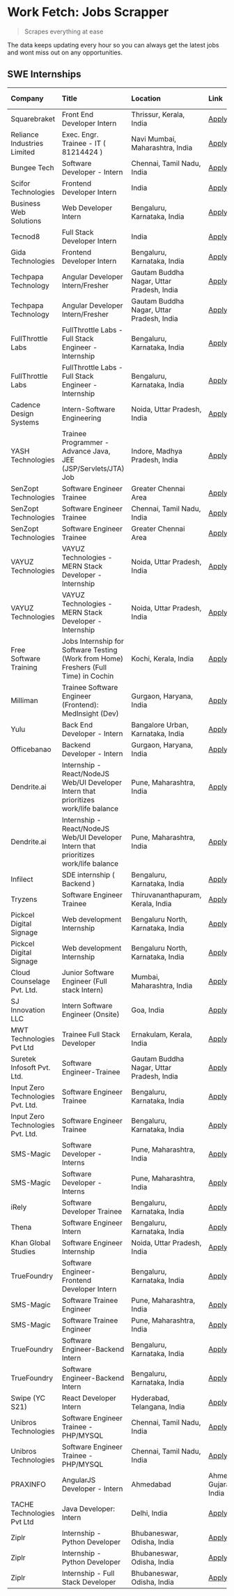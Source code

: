 # Work Fetch: Jobs Scrapper
> Scrapes everything at ease

The data keeps updating every hour so you can always get the latest jobs and wont miss out on any opportunities.

## SWE Internships
<!--START_SECTION:workfetch-->
| Company                           | Title                                                                                | Location                                  | Link                                                                                                                                                                                                                                                                                                        | Date Posted   |
|:----------------------------------|:-------------------------------------------------------------------------------------|:------------------------------------------|:------------------------------------------------------------------------------------------------------------------------------------------------------------------------------------------------------------------------------------------------------------------------------------------------------------|:--------------|
| Squarebraket                      | Front End Developer Intern                                                           | Thrissur, Kerala, India                   | [Apply](https://in.linkedin.com/jobs/view/front-end-developer-intern-at-squarebraket-3838541191?position=17&pageNum=0&refId=01tP7HYD1dARipk%2BySF5Ig%3D%3D&trackingId=UcXwwWPOWJAzUenbcKzmZw%3D%3D&trk=public_jobs_jserp-result_search-card)                                                                | 2024-02-29    |
| Reliance Industries Limited       | Exec. Engr. Trainee - IT ( 81214424 )                                                | Navi Mumbai, Maharashtra, India           | [Apply](https://in.linkedin.com/jobs/view/exec-engr-trainee-it-81214424-at-reliance-industries-limited-3842850941?position=5&pageNum=7&refId=Fg8e1nWpPid2jt%2FFzQqR3Q%3D%3D&trackingId=xOEjbPYdjnW8VK8yWqOKHg%3D%3D&trk=public_jobs_jserp-result_search-card)                                               | 2024-02-29    |
| Bungee Tech                       | Software Developer - Intern                                                          | Chennai, Tamil Nadu, India                | [Apply](https://in.linkedin.com/jobs/view/software-developer-intern-at-bungee-tech-3842220746?position=43&pageNum=0&refId=01tP7HYD1dARipk%2BySF5Ig%3D%3D&trackingId=nk95q77PChd2sOr7qJA03w%3D%3D&trk=public_jobs_jserp-result_search-card)                                                                  | 2024-02-28    |
| Scifor Technologies               | Frontend Developer Intern                                                            | India                                     | [Apply](https://in.linkedin.com/jobs/view/frontend-developer-intern-at-scifor-technologies-3839011953?position=38&pageNum=0&refId=01tP7HYD1dARipk%2BySF5Ig%3D%3D&trackingId=ptbcDiSrkz1KdHIcxrMtUg%3D%3D&trk=public_jobs_jserp-result_search-card)                                                          | 2024-02-27    |
| Business Web Solutions            | Web Developer Intern                                                                 | Bengaluru, Karnataka, India               | [Apply](https://in.linkedin.com/jobs/view/web-developer-intern-at-business-web-solutions-3839906144?position=24&pageNum=0&refId=01tP7HYD1dARipk%2BySF5Ig%3D%3D&trackingId=%2B3BUmaGj90KQ%2BM2qye%2BwmA%3D%3D&trk=public_jobs_jserp-result_search-card)                                                      | 2024-02-26    |
| Tecnod8                           | Full Stack Developer Intern                                                          | India                                     | [Apply](https://in.linkedin.com/jobs/view/full-stack-developer-intern-at-tecnod8-3834283868?position=50&pageNum=0&refId=01tP7HYD1dARipk%2BySF5Ig%3D%3D&trackingId=gtVduNl%2F9H1c0EYiyBrKDA%3D%3D&trk=public_jobs_jserp-result_search-card)                                                                  | 2024-02-25    |
| Gida Technologies                 | Frontend Developer Intern                                                            | Bengaluru, Karnataka, India               | [Apply](https://in.linkedin.com/jobs/view/frontend-developer-intern-at-gida-technologies-3836040945?position=20&pageNum=0&refId=01tP7HYD1dARipk%2BySF5Ig%3D%3D&trackingId=UD3Xc4TsBwk%2Br4QauojWkA%3D%3D&trk=public_jobs_jserp-result_search-card)                                                          | 2024-02-21    |
| Techpapa Technology               | Angular Developer Intern/Fresher                                                     | Gautam Buddha Nagar, Uttar Pradesh, India | [Apply](https://in.linkedin.com/jobs/view/angular-developer-intern-fresher-at-techpapa-technology-3834305862?position=57&pageNum=0&refId=01tP7HYD1dARipk%2BySF5Ig%3D%3D&trackingId=kAiyIzLxoLaFylxRJ5uECQ%3D%3D&trk=public_jobs_jserp-result_search-card)                                                   | 2024-02-20    |
| Techpapa Technology               | Angular Developer Intern/Fresher                                                     | Gautam Buddha Nagar, Uttar Pradesh, India | [Apply](https://in.linkedin.com/jobs/view/angular-developer-intern-fresher-at-techpapa-technology-3834305862?position=7&pageNum=5&refId=TnuUGf3cVN3QWgi0PcJ8jg%3D%3D&trackingId=M9b5fgeAmUf1Xko0s4jDwA%3D%3D&trk=public_jobs_jserp-result_search-card)                                                      | 2024-02-20    |
| FullThrottle Labs                 | FullThrottle Labs - Full Stack Engineer - Internship                                 | Bengaluru, Karnataka, India               | [Apply](https://in.linkedin.com/jobs/view/fullthrottle-labs-full-stack-engineer-internship-at-fullthrottle-labs-3829636016?position=54&pageNum=0&refId=01tP7HYD1dARipk%2BySF5Ig%3D%3D&trackingId=iENXYhM0jGXjpBGfQwET3Q%3D%3D&trk=public_jobs_jserp-result_search-card)                                     | 2024-02-17    |
| FullThrottle Labs                 | FullThrottle Labs - Full Stack Engineer - Internship                                 | Bengaluru, Karnataka, India               | [Apply](https://in.linkedin.com/jobs/view/fullthrottle-labs-full-stack-engineer-internship-at-fullthrottle-labs-3829636016?position=4&pageNum=5&refId=TnuUGf3cVN3QWgi0PcJ8jg%3D%3D&trackingId=YhaGDKBN%2BC8TpmQwxQmPZg%3D%3D&trk=public_jobs_jserp-result_search-card)                                      | 2024-02-17    |
| Cadence Design Systems            | Intern-Software Engineering                                                          | Noida, Uttar Pradesh, India               | [Apply](https://in.linkedin.com/jobs/view/intern-software-engineering-at-cadence-design-systems-3794689056?position=3&pageNum=7&refId=Fg8e1nWpPid2jt%2FFzQqR3Q%3D%3D&trackingId=gaIqSgvAWi6wWpl7snulzA%3D%3D&trk=public_jobs_jserp-result_search-card)                                                      | 2024-02-17    |
| YASH Technologies                 | Trainee Programmer - Advance Java, JEE (JSP/Servlets/JTA) Job                        | Indore, Madhya Pradesh, India             | [Apply](https://in.linkedin.com/jobs/view/trainee-programmer-advance-java-jee-jsp-servlets-jta-job-at-yash-technologies-3811759183?position=14&pageNum=0&refId=01tP7HYD1dARipk%2BySF5Ig%3D%3D&trackingId=TsZjos4kwQRJS1JW2g1%2BxA%3D%3D&trk=public_jobs_jserp-result_search-card)                           | 2024-02-13    |
| SenZopt Technologies              | Software Engineer Trainee                                                            | Greater Chennai Area                      | [Apply](https://in.linkedin.com/jobs/view/software-engineer-trainee-at-senzopt-technologies-3827688781?position=34&pageNum=0&refId=01tP7HYD1dARipk%2BySF5Ig%3D%3D&trackingId=ijwlh5FqW5pb2YrvUeQCVA%3D%3D&trk=public_jobs_jserp-result_search-card)                                                         | 2024-02-12    |
| SenZopt Technologies              | Software Engineer Trainee                                                            | Chennai, Tamil Nadu, India                | [Apply](https://in.linkedin.com/jobs/view/software-engineer-trainee-at-senzopt-technologies-3827686880?position=47&pageNum=0&refId=01tP7HYD1dARipk%2BySF5Ig%3D%3D&trackingId=J9m968m7SXPVCE1XMdF%2BAw%3D%3D&trk=public_jobs_jserp-result_search-card)                                                       | 2024-02-12    |
| SenZopt Technologies              | Software Engineer Trainee                                                            | Greater Chennai Area                      | [Apply](https://in.linkedin.com/jobs/view/software-engineer-trainee-at-senzopt-technologies-3827688781?position=9&pageNum=2&refId=VdO%2B60bBAyfuwzFJwWFttg%3D%3D&trackingId=XyLN9MEK7E64%2FD%2B2hn0cMw%3D%3D&trk=public_jobs_jserp-result_search-card)                                                      | 2024-02-12    |
| VAYUZ Technologies                | VAYUZ Technologies - MERN Stack Developer - Internship                               | Noida, Uttar Pradesh, India               | [Apply](https://in.linkedin.com/jobs/view/vayuz-technologies-mern-stack-developer-internship-at-vayuz-technologies-3822619356?position=56&pageNum=0&refId=01tP7HYD1dARipk%2BySF5Ig%3D%3D&trackingId=KXRixjS6NzI7AO8KqOABiQ%3D%3D&trk=public_jobs_jserp-result_search-card)                                  | 2024-02-10    |
| VAYUZ Technologies                | VAYUZ Technologies - MERN Stack Developer - Internship                               | Noida, Uttar Pradesh, India               | [Apply](https://in.linkedin.com/jobs/view/vayuz-technologies-mern-stack-developer-internship-at-vayuz-technologies-3822619356?position=6&pageNum=5&refId=TnuUGf3cVN3QWgi0PcJ8jg%3D%3D&trackingId=fhoEvCnL3Z8M4sm5OSctLQ%3D%3D&trk=public_jobs_jserp-result_search-card)                                     | 2024-02-10    |
| Free Software Training            | Jobs Internship for Software Testing (Work from Home) Freshers (Full Time) in Cochin | Kochi, Kerala, India                      | [Apply](https://in.linkedin.com/jobs/view/jobs-internship-for-software-testing-work-from-home-freshers-full-time-in-cochin-at-free-software-training-3826557030?position=7&pageNum=7&refId=Fg8e1nWpPid2jt%2FFzQqR3Q%3D%3D&trackingId=kXsyqyP2cJTA5Y3XQ7JOGA%3D%3D&trk=public_jobs_jserp-result_search-card) | 2024-02-10    |
| Milliman                          | Trainee Software Engineer (Frontend): MedInsight (Dev)                               | Gurgaon, Haryana, India                   | [Apply](https://in.linkedin.com/jobs/view/trainee-software-engineer-frontend-medinsight-dev-at-milliman-3792874280?position=4&pageNum=0&refId=01tP7HYD1dARipk%2BySF5Ig%3D%3D&trackingId=LAvPqoMBXuBa4eMlLv29bA%3D%3D&trk=public_jobs_jserp-result_search-card)                                              | 2024-02-09    |
| Yulu                              | Back End Developer - Intern                                                          | Bangalore Urban, Karnataka, India         | [Apply](https://in.linkedin.com/jobs/view/back-end-developer-intern-at-yulu-3821682220?position=8&pageNum=0&refId=01tP7HYD1dARipk%2BySF5Ig%3D%3D&trackingId=VjUUSFSlX2fcm%2FkkoffE3Q%3D%3D&trk=public_jobs_jserp-result_search-card)                                                                        | 2024-02-04    |
| Officebanao                       | Backend Developer - Intern                                                           | Gurgaon, Haryana, India                   | [Apply](https://in.linkedin.com/jobs/view/backend-developer-intern-at-officebanao-3814263731?position=21&pageNum=0&refId=01tP7HYD1dARipk%2BySF5Ig%3D%3D&trackingId=%2FWriYBxaxchXVz6i%2BbpW%2Bg%3D%3D&trk=public_jobs_jserp-result_search-card)                                                             | 2024-01-31    |
| Dendrite.ai                       | Internship - React/NodeJS Web/UI Developer Intern that prioritizes work/life balance | Pune, Maharashtra, India                  | [Apply](https://in.linkedin.com/jobs/view/internship-react-nodejs-web-ui-developer-intern-that-prioritizes-work-life-balance-at-dendrite-ai-3818948068?position=30&pageNum=0&refId=01tP7HYD1dARipk%2BySF5Ig%3D%3D&trackingId=x3zPwQKnWp3cZSykdrUMpg%3D%3D&trk=public_jobs_jserp-result_search-card)         | 2024-01-31    |
| Dendrite.ai                       | Internship - React/NodeJS Web/UI Developer Intern that prioritizes work/life balance | Pune, Maharashtra, India                  | [Apply](https://in.linkedin.com/jobs/view/internship-react-nodejs-web-ui-developer-intern-that-prioritizes-work-life-balance-at-dendrite-ai-3818948068?position=5&pageNum=2&refId=VdO%2B60bBAyfuwzFJwWFttg%3D%3D&trackingId=kbvcR5kHtnxgTG8k%2FG03lA%3D%3D&trk=public_jobs_jserp-result_search-card)        | 2024-01-31    |
| Infilect                          | SDE internship ( Backend )                                                           | Bengaluru, Karnataka, India               | [Apply](https://in.linkedin.com/jobs/view/sde-internship-backend-at-infilect-3815120558?position=22&pageNum=0&refId=01tP7HYD1dARipk%2BySF5Ig%3D%3D&trackingId=NlbD1NEIj7rYmORKSziY3w%3D%3D&trk=public_jobs_jserp-result_search-card)                                                                        | 2024-01-25    |
| Tryzens                           | Software Engineer Trainee                                                            | Thiruvananthapuram, Kerala, India         | [Apply](https://in.linkedin.com/jobs/view/software-engineer-trainee-at-tryzens-3809363491?position=36&pageNum=0&refId=01tP7HYD1dARipk%2BySF5Ig%3D%3D&trackingId=Hm1cTt3NAV57qxlEFhPxwA%3D%3D&trk=public_jobs_jserp-result_search-card)                                                                      | 2024-01-18    |
| Pickcel Digital Signage           | Web development Internship                                                           | Bengaluru North, Karnataka, India         | [Apply](https://in.linkedin.com/jobs/view/web-development-internship-at-pickcel-digital-signage-3826062393?position=59&pageNum=0&refId=01tP7HYD1dARipk%2BySF5Ig%3D%3D&trackingId=s13YIqM32Uc8lfhv9ilOFg%3D%3D&trk=public_jobs_jserp-result_search-card)                                                     | 2024-01-15    |
| Pickcel Digital Signage           | Web development Internship                                                           | Bengaluru North, Karnataka, India         | [Apply](https://in.linkedin.com/jobs/view/web-development-internship-at-pickcel-digital-signage-3826062393?position=9&pageNum=5&refId=TnuUGf3cVN3QWgi0PcJ8jg%3D%3D&trackingId=1xg7emm48%2BxCAEnejzBRfg%3D%3D&trk=public_jobs_jserp-result_search-card)                                                      | 2024-01-15    |
| Cloud Counselage Pvt. Ltd.        | Junior Software Engineer (Full stack Intern)                                         | Mumbai, Maharashtra, India                | [Apply](https://in.linkedin.com/jobs/view/junior-software-engineer-full-stack-intern-at-cloud-counselage-pvt-ltd-3803132814?position=23&pageNum=0&refId=01tP7HYD1dARipk%2BySF5Ig%3D%3D&trackingId=gvibTa27P8ZYasuGEtOMDQ%3D%3D&trk=public_jobs_jserp-result_search-card)                                    | 2024-01-11    |
| SJ Innovation LLC                 | Intern Software Engineer (Onsite)                                                    | Goa, India                                | [Apply](https://in.linkedin.com/jobs/view/intern-software-engineer-onsite-at-sj-innovation-llc-3799959011?position=40&pageNum=0&refId=01tP7HYD1dARipk%2BySF5Ig%3D%3D&trackingId=L2%2BIF8nR%2FvFGO%2B5ShUKpbQ%3D%3D&trk=public_jobs_jserp-result_search-card)                                                | 2024-01-11    |
| MWT Technologies Pvt Ltd          | Trainee Full Stack Developer                                                         | Ernakulam, Kerala, India                  | [Apply](https://in.linkedin.com/jobs/view/trainee-full-stack-developer-at-mwt-technologies-pvt-ltd-3800921715?position=5&pageNum=0&refId=01tP7HYD1dARipk%2BySF5Ig%3D%3D&trackingId=LvSRNz8hieVEho9GuguTuA%3D%3D&trk=public_jobs_jserp-result_search-card)                                                   | 2024-01-09    |
| Suretek Infosoft Pvt. Ltd.        | Software Engineer-Trainee                                                            | Gautam Buddha Nagar, Uttar Pradesh, India | [Apply](https://in.linkedin.com/jobs/view/software-engineer-trainee-at-suretek-infosoft-pvt-ltd-3800934643?position=16&pageNum=0&refId=01tP7HYD1dARipk%2BySF5Ig%3D%3D&trackingId=rxenDHspE0rBMCm%2BZICJvg%3D%3D&trk=public_jobs_jserp-result_search-card)                                                   | 2024-01-09    |
| Input Zero Technologies Pvt. Ltd. | Software Engineer Trainee                                                            | Bengaluru, Karnataka, India               | [Apply](https://in.linkedin.com/jobs/view/software-engineer-trainee-at-input-zero-technologies-pvt-ltd-3800927643?position=31&pageNum=0&refId=01tP7HYD1dARipk%2BySF5Ig%3D%3D&trackingId=8%2F4JdNmb%2FcYwJkxfCfqaTw%3D%3D&trk=public_jobs_jserp-result_search-card)                                          | 2024-01-09    |
| Input Zero Technologies Pvt. Ltd. | Software Engineer Trainee                                                            | Bengaluru, Karnataka, India               | [Apply](https://in.linkedin.com/jobs/view/software-engineer-trainee-at-input-zero-technologies-pvt-ltd-3800927643?position=6&pageNum=2&refId=VdO%2B60bBAyfuwzFJwWFttg%3D%3D&trackingId=UCXUzmvw%2BTUTiC9%2BLY7xcw%3D%3D&trk=public_jobs_jserp-result_search-card)                                           | 2024-01-09    |
| SMS-Magic                         | Software Developer -Interns                                                          | Pune, Maharashtra, India                  | [Apply](https://in.linkedin.com/jobs/view/software-developer-interns-at-sms-magic-3799485343?position=33&pageNum=0&refId=01tP7HYD1dARipk%2BySF5Ig%3D%3D&trackingId=oTab3wBRw4gTzSvWdDUmBg%3D%3D&trk=public_jobs_jserp-result_search-card)                                                                   | 2024-01-05    |
| SMS-Magic                         | Software Developer -Interns                                                          | Pune, Maharashtra, India                  | [Apply](https://in.linkedin.com/jobs/view/software-developer-interns-at-sms-magic-3799485343?position=8&pageNum=2&refId=VdO%2B60bBAyfuwzFJwWFttg%3D%3D&trackingId=4Rvk1WIPT8eVy3y6DYn%2F2g%3D%3D&trk=public_jobs_jserp-result_search-card)                                                                  | 2024-01-05    |
| iRely                             | Software Developer Trainee                                                           | Bengaluru, Karnataka, India               | [Apply](https://in.linkedin.com/jobs/view/software-developer-trainee-at-irely-3801577534?position=10&pageNum=0&refId=01tP7HYD1dARipk%2BySF5Ig%3D%3D&trackingId=XVakSnSSDLMliJZSd%2Bovsw%3D%3D&trk=public_jobs_jserp-result_search-card)                                                                     | 2023-12-22    |
| Thena                             | Software Engineer Intern                                                             | Bengaluru, Karnataka, India               | [Apply](https://in.linkedin.com/jobs/view/software-engineer-intern-at-thena-3778731751?position=12&pageNum=0&refId=01tP7HYD1dARipk%2BySF5Ig%3D%3D&trackingId=%2B6RDLWCF3vu1uIB28SffnA%3D%3D&trk=public_jobs_jserp-result_search-card)                                                                       | 2023-12-05    |
| Khan Global Studies               | Software Engineer Internship                                                         | Noida, Uttar Pradesh, India               | [Apply](https://in.linkedin.com/jobs/view/software-engineer-internship-at-khan-global-studies-3766942197?position=48&pageNum=0&refId=01tP7HYD1dARipk%2BySF5Ig%3D%3D&trackingId=iHrC7RyKb9EMWgwUHMcNgg%3D%3D&trk=public_jobs_jserp-result_search-card)                                                       | 2023-11-27    |
| TrueFoundry                       | Software Engineer- Frontend Developer Intern                                         | Bengaluru, Karnataka, India               | [Apply](https://in.linkedin.com/jobs/view/software-engineer-frontend-developer-intern-at-truefoundry-3790095058?position=11&pageNum=0&refId=01tP7HYD1dARipk%2BySF5Ig%3D%3D&trackingId=xRP7Dl9p4cJ5S9mTZhyWNg%3D%3D&trk=public_jobs_jserp-result_search-card)                                                | 2023-11-24    |
| SMS-Magic                         | Software Trainee Engineer                                                            | Pune, Maharashtra, India                  | [Apply](https://in.linkedin.com/jobs/view/software-trainee-engineer-at-sms-magic-3761409781?position=26&pageNum=0&refId=01tP7HYD1dARipk%2BySF5Ig%3D%3D&trackingId=E9cTTB528wN1dMVAKuDaaQ%3D%3D&trk=public_jobs_jserp-result_search-card)                                                                    | 2023-11-16    |
| SMS-Magic                         | Software Trainee Engineer                                                            | Pune, Maharashtra, India                  | [Apply](https://in.linkedin.com/jobs/view/software-trainee-engineer-at-sms-magic-3761409781?position=1&pageNum=2&refId=VdO%2B60bBAyfuwzFJwWFttg%3D%3D&trackingId=8shuzqaNxZNofH7s1bnFCQ%3D%3D&trk=public_jobs_jserp-result_search-card)                                                                     | 2023-11-16    |
| TrueFoundry                       | Software Engineer-Backend Intern                                                     | Bengaluru, Karnataka, India               | [Apply](https://in.linkedin.com/jobs/view/software-engineer-backend-intern-at-truefoundry-3779508170?position=29&pageNum=0&refId=01tP7HYD1dARipk%2BySF5Ig%3D%3D&trackingId=KklyNPfGyEjjAGHm%2BQV83Q%3D%3D&trk=public_jobs_jserp-result_search-card)                                                         | 2023-11-10    |
| TrueFoundry                       | Software Engineer-Backend Intern                                                     | Bengaluru, Karnataka, India               | [Apply](https://in.linkedin.com/jobs/view/software-engineer-backend-intern-at-truefoundry-3779508170?position=4&pageNum=2&refId=VdO%2B60bBAyfuwzFJwWFttg%3D%3D&trackingId=4lNqA20dcwGfvfL880R3wg%3D%3D&trk=public_jobs_jserp-result_search-card)                                                            | 2023-11-10    |
| Swipe (YC S21)                    | React Developer Intern                                                               | Hyderabad, Telangana, India               | [Apply](https://in.linkedin.com/jobs/view/react-developer-intern-at-swipe-yc-s21-3737600089?position=13&pageNum=0&refId=01tP7HYD1dARipk%2BySF5Ig%3D%3D&trackingId=Ijn2mXRSjEHq39kDp7opig%3D%3D&trk=public_jobs_jserp-result_search-card)                                                                    | 2023-10-13    |
| Unibros Technologies              | Software Engineer Trainee - PHP/MYSQL                                                | Chennai, Tamil Nadu, India                | [Apply](https://in.linkedin.com/jobs/view/software-engineer-trainee-php-mysql-at-unibros-technologies-3656599241?position=35&pageNum=0&refId=01tP7HYD1dARipk%2BySF5Ig%3D%3D&trackingId=XDYRDWVVL4ANrQwptyeJbA%3D%3D&trk=public_jobs_jserp-result_search-card)                                               | 2023-06-12    |
| Unibros Technologies              | Software Engineer Trainee - PHP/MYSQL                                                | Chennai, Tamil Nadu, India                | [Apply](https://in.linkedin.com/jobs/view/software-engineer-trainee-php-mysql-at-unibros-technologies-3656599241?position=10&pageNum=2&refId=VdO%2B60bBAyfuwzFJwWFttg%3D%3D&trackingId=BfV8%2B4UsktvjFtu3zJKM0Q%3D%3D&trk=public_jobs_jserp-result_search-card)                                             | 2023-06-12    |
| PRAXINFO                          | AngularJS Developer - Intern | Ahmedabad                                             | Ahmedabad, Gujarat, India                 | [Apply](https://in.linkedin.com/jobs/view/angularjs-developer-intern-ahmedabad-at-praxinfo-3656594961?position=10&pageNum=7&refId=Fg8e1nWpPid2jt%2FFzQqR3Q%3D%3D&trackingId=EOHWSuq9YmHMf06vxpCMAg%3D%3D&trk=public_jobs_jserp-result_search-card)                                                          | 2023-06-12    |
| TACHE Technologies Pvt Ltd        | Java Developer: Intern                                                               | Delhi, India                              | [Apply](https://in.linkedin.com/jobs/view/java-developer-intern-at-tache-technologies-pvt-ltd-3627622735?position=4&pageNum=7&refId=Fg8e1nWpPid2jt%2FFzQqR3Q%3D%3D&trackingId=AuayS%2BKvFiYduZm3ybwyNQ%3D%3D&trk=public_jobs_jserp-result_search-card)                                                      | 2023-06-06    |
| Ziplr                             | Internship - Python Developer                                                        | Bhubaneswar, Odisha, India                | [Apply](https://in.linkedin.com/jobs/view/internship-python-developer-at-ziplr-3645677592?position=60&pageNum=0&refId=01tP7HYD1dARipk%2BySF5Ig%3D%3D&trackingId=j3Ymm0eAZPKjrZcd591Opw%3D%3D&trk=public_jobs_jserp-result_search-card)                                                                      | 2023-06-02    |
| Ziplr                             | Internship - Python Developer                                                        | Bhubaneswar, Odisha, India                | [Apply](https://in.linkedin.com/jobs/view/internship-python-developer-at-ziplr-3645677592?position=10&pageNum=5&refId=TnuUGf3cVN3QWgi0PcJ8jg%3D%3D&trackingId=uuISFVXPR4tYYz3tzlfp8Q%3D%3D&trk=public_jobs_jserp-result_search-card)                                                                        | 2023-06-02    |
| Ziplr                             | Internship - Full Stack Developer                                                    | Bhubaneswar, Odisha, India                | [Apply](https://in.linkedin.com/jobs/view/internship-full-stack-developer-at-ziplr-3645675705?position=2&pageNum=7&refId=Fg8e1nWpPid2jt%2FFzQqR3Q%3D%3D&trackingId=1%2FNlj5v0TDBuyocDTIk9vQ%3D%3D&trk=public_jobs_jserp-result_search-card)                                                                 | 2023-06-02    |
<!--END_SECTION:workfetch-->
